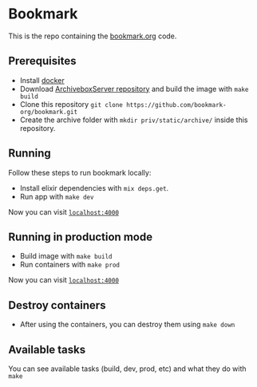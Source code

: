 # Bookmark

This is the repo containing the [bookmark.org](https://bookmark.org/) code.

## Prerequisites
* Install [docker](https://docs.docker.com/engine/install/)
* Download [ArchiveboxServer repository](https://github.com/bookmark-org/archivebox) and build the image with `make build`
* Clone this repository `git clone https://github.com/bookmark-org/bookmark.git`
* Create the archive folder with `mkdir priv/static/archive/` inside this repository.

## Running

Follow these steps to run bookmark locally:

* Install elixir dependencies with `mix deps.get`.
* Run app with `make dev`

Now you can visit [`localhost:4000`](http://localhost:4000) 

## Running in production mode

* Build image with `make build`
* Run containers with `make prod`

Now you can visit [`localhost:4000`](http://localhost:4000)

## Destroy containers

* After using the containers, you can destroy them using `make down`


## Available tasks

You can see available tasks (build, dev, prod, etc) and what they do with `make`